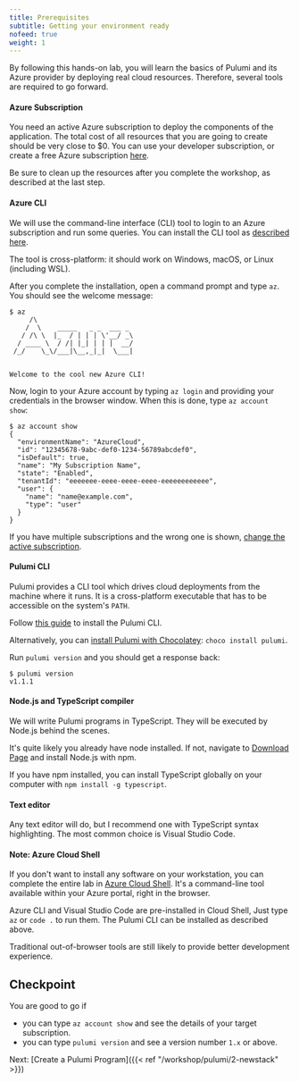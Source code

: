 ```yaml
---
title: Prerequisites
subtitle: Getting your environment ready
nofeed: true
weight: 1
---
```


By following this hands-on lab, you will learn the basics of Pulumi and its Azure provider by deploying real cloud resources. Therefore, several tools are required to go forward.

#### Azure Subscription

You need an active Azure subscription to deploy the components of the application. The total cost of all resources that you are going to create should be very close to $0. You can use your developer subscription, or create a free Azure subscription [here](https://azure.microsoft.com/free/).

Be sure to clean up the resources after you complete the workshop, as described at the last step.

#### Azure CLI

We will use the command-line interface (CLI) tool to login to an Azure subscription and run some queries. You can install the CLI tool as [described here](https://docs.microsoft.com/en-us/cli/azure/install-azure-cli?view=azure-cli-latest).

The tool is cross-platform: it should work on Windows, macOS, or Linux (including WSL).

After you complete the installation, open a command prompt and type `az`. You should see the welcome message:

```
$ az
     /\
    /  \    _____   _ _  ___ _
   / /\ \  |_  / | | | \'__/ _\
  / ____ \  / /| |_| | | |  __/
 /_/    \_\/___|\__,_|_|  \___|


Welcome to the cool new Azure CLI!
```

Now, login to your Azure account by typing `az login` and providing your credentials in the browser window. When this is done, type `az account show`:

```
$ az account show
{
  "environmentName": "AzureCloud",
  "id": "12345678-9abc-def0-1234-56789abcdef0",
  "isDefault": true,
  "name": "My Subscription Name",
  "state": "Enabled",
  "tenantId": "eeeeeee-eeee-eeee-eeee-eeeeeeeeeeee",
  "user": {
    "name": "name@example.com",
    "type": "user"
  }
}
```

If you have multiple subscriptions and the wrong one is shown, [change the active subscription](https://docs.microsoft.com/en-us/cli/azure/manage-azure-subscriptions-azure-cli?view=azure-cli-latest#change-the-active-subscription).

#### Pulumi CLI

Pulumi provides a CLI tool which drives cloud deployments from the machine where it runs. It is a cross-platform executable that has to be accessible on the system's `PATH`.

Follow [this guide](https://www.pulumi.com/docs/get-started/install/) to install the Pulumi CLI.

Alternatively, you can [install Pulumi with Chocolatey](https://chocolatey.org/packages/pulumi/): `choco install pulumi`.

Run `pulumi version` and you should get a response back:

```
$ pulumi version
v1.1.1
```

#### Node.js and TypeScript compiler

We will write Pulumi programs in TypeScript. They will be executed by Node.js behind the scenes.

It's quite likely you already have node installed. If not, navigate to [Download Page](https://nodejs.org/en/download/) and install Node.js with npm.

 If you have npm installed, you can install TypeScript globally on your computer with `npm install -g typescript`.

#### Text editor

Any text editor will do, but I recommend one with TypeScript syntax highlighting. The most common choice is Visual Studio Code.

#### Note: Azure Cloud Shell

If you don't want to install any software on your workstation, you can complete the entire lab in [Azure Cloud Shell](https://azure.microsoft.com/en-us/features/cloud-shell/). It's a command-line tool available within your Azure portal, right in the browser.

Azure CLI and Visual Studio Code are pre-installed in Cloud Shell, Just type `az` or `code .` to run them. The Pulumi CLI can be installed as described above.

Traditional out-of-browser tools are still likely to provide better development experience.

## Checkpoint

You are good to go if

- you can type `az account show` and see the details of your target subscription.
- you can type `pulumi version` and see a version number `1.x` or above.

Next: [Create a Pulumi Program]({{< ref "/workshop/pulumi/2-newstack" >}})